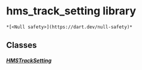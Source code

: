 


# hms_track_setting library






    *[<Null safety>](https://dart.dev/null-safety)*





## Classes

##### [HMSTrackSetting](../model_hms_track_setting/HMSTrackSetting-class.md)



 















